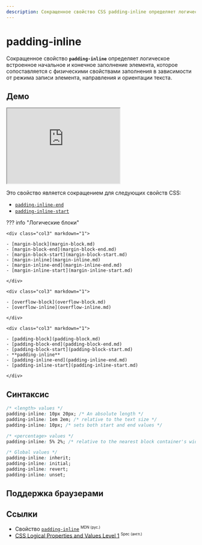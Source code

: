 ```yaml
---
description: Сокращенное свойство CSS padding-inline определяет логическое встроенное начальное и конечное заполнение элемента, которое сопоставляется с физическими свойствами заполнения в зависимости от режима записи элемента, направления и ориентации текста.
---
```


# padding-inline

Сокращенное свойство **`padding-inline`** определяет логическое встроенное начальное и конечное заполнение элемента, которое сопоставляется с физическими свойствами заполнения в зависимости от режима записи элемента, направления и ориентации текста.

## Демо

<iframe class="interactive is-default-height" height="200" src="https://interactive-examples.mdn.mozilla.net/pages/css/padding-inline.html" title="MDN Web Docs Interactive Example" loading="lazy" data-readystate="complete"></iframe>

Это свойство является сокращением для следующих свойств CSS:

- [`padding-inline-end`](padding-inline-end.md)
- [`padding-inline-start`](padding-inline-start.md)

??? info "Логические блоки"

    <div class="col3" markdown="1">

    - [margin-block](margin-block.md)
    - [margin-block-end](margin-block-end.md)
    - [margin-block-start](margin-block-start.md)
    - [margin-inline](margin-inline.md)
    - [margin-inline-end](margin-inline-end.md)
    - [margin-inline-start](margin-inline-start.md)

    </div>

    <div class="col3" markdown="1">

    - [overflow-block](overflow-block.md)
    - [overflow-inline](overflow-inline.md)

    </div>

    <div class="col3" markdown="1">

    - [padding-block](padding-block.md)
    - [padding-block-end](padding-block-end.md)
    - [padding-block-start](padding-block-start.md)
    - **padding-inline**
    - [padding-inline-end](padding-inline-end.md)
    - [padding-inline-start](padding-inline-start.md)

    </div>

## Синтаксис

```css
/* <length> values */
padding-inline: 10px 20px; /* An absolute length */
padding-inline: 1em 2em; /* relative to the text size */
padding-inline: 10px; /* sets both start and end values */

/* <percentage> values */
padding-inline: 5% 2%; /* relative to the nearest block container's width */

/* Global values */
padding-inline: inherit;
padding-inline: initial;
padding-inline: revert;
padding-inline: unset;
```

## Поддержка браузерами

<p class="ciu_embed" data-feature="mdn-css__properties__padding-inline" data-periods="future_1,current,past_1,past_2" data-accessible-colours="false"></p>

## Ссылки

- Свойство [`padding-inline`](https://developer.mozilla.org/ru/docs/Web/CSS/padding-inline) <sup><small>MDN (рус.)</small></sup>
- [CSS Logical Properties and Values Level 1](https://w3c.github.io/csswg-drafts/css-logical/#propdef-padding-inline) <sup><small>Spec (англ.)</small></sup>
